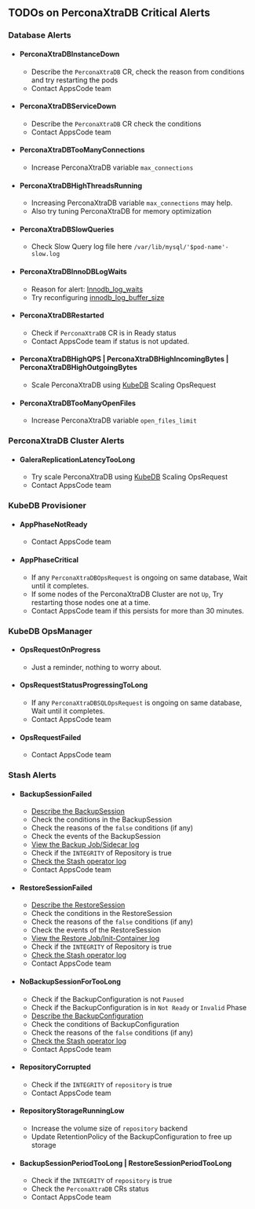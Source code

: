 ## TODOs on PerconaXtraDB Critical Alerts

### Database Alerts

- #### PerconaXtraDBInstanceDown
  - Describe the `PerconaXtraDB` CR, check the reason from conditions and try restarting the pods
  - Contact AppsCode team
- #### PerconaXtraDBServiceDown
  - Describe the `PerconaXtraDB` CR check the conditions
  - Contact AppsCode team
- #### PerconaXtraDBTooManyConnections
  - Increase PerconaXtraDB variable `max_connections`
- #### PerconaXtraDBHighThreadsRunning
  - Increasing PerconaXtraDB variable `max_connections` may help. 
  - Also try tuning PerconaXtraDB for memory optimization
- #### PerconaXtraDBSlowQueries
  - Check Slow Query log file here `/var/lib/mysql/'$pod-name'-slow.log`
- #### PerconaXtraDBInnoDBLogWaits
  - Reason for alert: [Innodb_log_waits](https://dev.mysql.com/doc/refman/8.0/en/server-status-variables.html#statvar_Innodb_log_waits)
  - Try reconfiguring [innodb_log_buffer_size](https://dev.PerconaXtraDB.com/doc/refman/8.0/en/innodb-parameters.html#sysvar_innodb_log_buffer_size)
- #### PerconaXtraDBRestarted
  - Check if `PerconaXtraDB` CR is in Ready status
  - Contact AppsCode team if status is not updated.
- #### PerconaXtraDBHighQPS | PerconaXtraDBHighIncomingBytes | PerconaXtraDBHighOutgoingBytes
  - Scale PerconaXtraDB using [KubeDB](https://kubedb.com/docs/latest/guides/perconaxtradb/) Scaling OpsRequest
- #### PerconaXtraDBTooManyOpenFiles
  - Increase PerconaXtraDB variable `open_files_limit`

### PerconaXtraDB Cluster Alerts

- #### GaleraReplicationLatencyTooLong
  - Try scale PerconaXtraDB using [KubeDB](https://kubedb.com/docs/latest/guides/perconaxtradb/) Scaling OpsRequest
  - Contact AppsCode team

### KubeDB Provisioner

- #### AppPhaseNotReady
  - Contact AppsCode team
- #### AppPhaseCritical
  - If any `PerconaXtraDBOpsRequest` is ongoing on same database, Wait until it completes.
  - If some nodes of the PerconaXtraDB Cluster are not `Up`, Try restarting those nodes one at a time.
  - Contact AppsCode team if this persists for more than 30 minutes.

### KubeDB OpsManager

- #### OpsRequestOnProgress
  - Just a reminder, nothing to worry about.
- #### OpsRequestStatusProgressingToLong
  - If any `PerconaXtraDBSQLOpsRequest` is ongoing on same database, Wait until it completes.
  - Contact AppsCode team
- #### OpsRequestFailed
  - Contact AppsCode team

### Stash Alerts
- #### BackupSessionFailed
  - [Describe the BackupSession](https://stash.run/docs/latest/guides/troubleshooting/how-to-troubleshoot/#describe-the-backupsession)
  - Check the conditions in the BackupSession
  - Check the reasons of the `false` conditions (if any)
  - Check the events of the BackupSession
  - [View the Backup Job/Sidecar log](https://stash.run/docs/latest/guides/troubleshooting/how-to-troubleshoot/#view-backup-jobsidecar-log)
  - Check if the `INTEGRITY` of Repository is true
  - [Check the Stash operator log](https://stash.run/docs/latest/guides/troubleshooting/how-to-troubleshoot/#check-stash-operator-log)
  - Contact AppsCode team
- #### RestoreSessionFailed
  - [Describe the RestoreSession](https://stash.run/docs/latest/guides/troubleshooting/how-to-troubleshoot/#describe-the-restoresession)
  - Check the conditions in the RestoreSession
  - Check the reasons of the `false` conditions (if any)
  - Check the events of the RestoreSession
  - [View the Restore Job/Init-Container log](https://stash.run/docs/latest/guides/troubleshooting/how-to-troubleshoot/#view-restore-jobinit-container-log)
  - Check if the `INTEGRITY` of Repository is true
  - [Check the Stash operator log](https://stash.run/docs/latest/guides/troubleshooting/how-to-troubleshoot/#check-stash-operator-log)
  - Contact AppsCode team
- #### NoBackupSessionForTooLong
  - Check if the BackupConfiguration is not `Paused`
  - Check if the BackupConfiguration is in `Not Ready` or `Invalid` Phase
  - [Describe the BackupConfiguration](https://stash.run/docs/latest/guides/troubleshooting/how-to-troubleshoot/#backupconfiguration-notready)
  - Check the conditions of BackupConfiguration
  - Check the reasons of the `false` conditions (if any)
  - [Check the Stash operator log](https://stash.run/docs/latest/guides/troubleshooting/how-to-troubleshoot/#check-stash-operator-log)
  - Contact AppsCode team
- #### RepositoryCorrupted
  - Check if the `INTEGRITY` of `repository` is true
  - Contact AppsCode team
- #### RepositoryStorageRunningLow
  - Increase the volume size of `repository` backend
  - Update RetentionPolicy of the BackupConfiguration to free up storage
- #### BackupSessionPeriodTooLong | RestoreSessionPeriodTooLong
  - Check if the `INTEGRITY` of `repository` is true
  - Check the `PerconaXtraDB` CRs status
  - Contact AppsCode team
